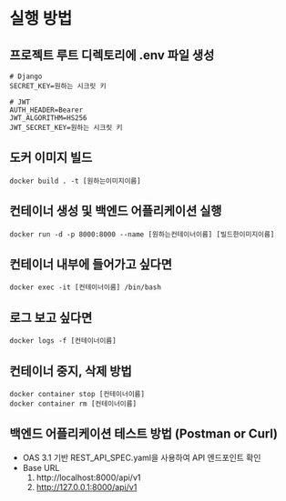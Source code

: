 # 실행 방법

## 프로젝트 루트 디렉토리에 .env 파일 생성
```text
# Django
SECRET_KEY=원하는 시크릿 키

# JWT
AUTH_HEADER=Bearer
JWT_ALGORITHM=HS256
JWT_SECRET_KEY=원하는 시크릿 키
```

## 도커 이미지 빌드
```shell
docker build . -t [원하는이미지이름]
``` 

## 컨테이너 생성 및 백엔드 어플리케이션 실행
```shell
docker run -d -p 8000:8000 --name [원하는컨테이너이름] [빌드한이미지이름]
```

## 컨테이너 내부에 들어가고 싶다면
```shell
docker exec -it [컨테이너이름] /bin/bash
```

## 로그 보고 싶다면
```text
docker logs -f [컨테이너이름]
```

## 컨테이너 중지, 삭제 방법
```shell
docker container stop [컨테이너이름]
docker container rm [컨테이너이름]
```

## 백엔드 어플리케이션 테스트 방법 (Postman or Curl)

- OAS 3.1 기반 REST_API_SPEC.yaml을 사용하여 API 엔드포인트 확인 
- Base URL
  1) http://localhost:8000/api/v1
  2) http://127.0.0.1:8000/api/v1
